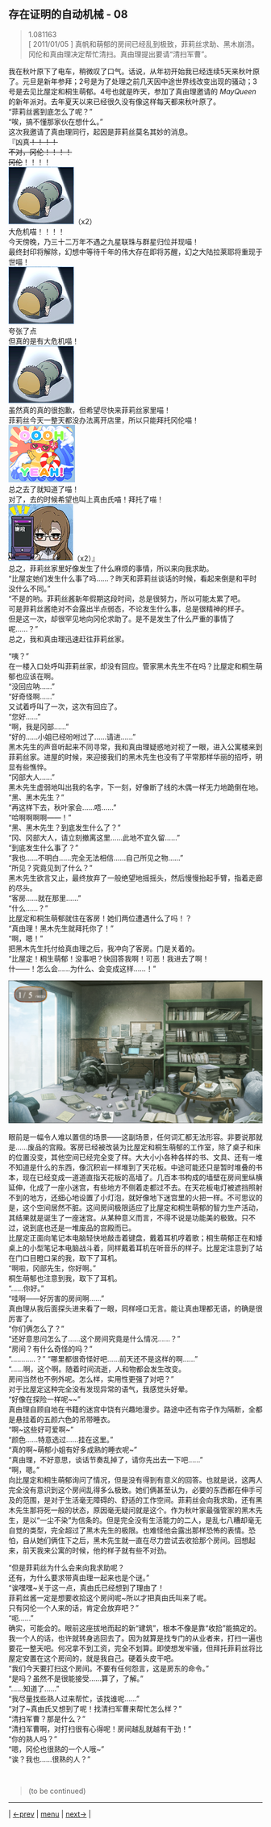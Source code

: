 ## 存在证明的自动机械 - 08
> 1.081163  
> [ 2011/01/05 ] 真帆和萌郁的房间已经乱到极致，菲莉丝求助、黑木崩溃。冈伦和真由理决定帮忙清扫。真由理提出要请“清扫军曹”。  

我在秋叶原下了电车，稍微叹了口气。话说，从年初开始我已经连续5天来秋叶原了。元旦是新年参拜；2号是为了处理之前几天因中途世界线改变出现的骚动；3号是去见比屋定和桐生萌郁。4号也就是昨天，参加了真由理邀请的 *MayQueen* 的新年派对。去年夏天以来已经很久没有像这样每天都来秋叶原了。  
“菲莉丝酱到底怎么了呢？”  
“唉，搞不懂那家伙在想什么。”  
这次我邀请了真由理同行，起因是菲莉丝莫名其妙的消息。  
『凶真~~！！！！  
 不对，冈伦~~~~！！！！  
 冈伦~~~~~~！！！！  
 ![](../img/emoji/taru-gui.png)（x2）  
 大危机喵！！！！  
 今天傍晚，乃三十二万年不遇之九星联珠与群星归位并现喵！  
 最终封印将解除，幻想中等待千年的伟大存在即将苏醒，幻之大陆拉莱耶将重现于世喵！  
 ![](../img/emoji/taru-gui.png)  
 夸张了点  
 但真的是有大危机喵！  
 ![](../img/emoji/taru-gui.png)  
 虽然真的真的很抱歉，但希望尽快来菲莉丝家里喵！  
 菲莉丝今天一整天都没办法离开店里，所以只能拜托冈伦喵！  
 ![](../img/emoji/bear-ooohyeah.png)  
 总之去了就知道了喵！  
 对了，去的时候希望也叫上真由氏喵！拜托了喵！  
 ![](../img/emoji/moeka-thanks.png)（x2）』  
总之，菲莉丝家里好像发生了什么麻烦的事情，所以来向我求助。  
“比屋定她们发生什么事了吗……？昨天和菲莉丝谈话的时候，看起来倒是和平时没什么不同。”  
“不是的哟。菲莉丝酱新年假期这段时间，总是很努力，所以可能太累了吧。  
 可是菲莉丝酱绝对不会露出半点弱态，不论发生什么事，总是很精神的样子。  
 但是这一次，却很罕见地向冈伦求助了。是不是发生了什么严重的事情了呢……？”  
总之，我和真由理迅速赶往菲莉丝家。  

“咦？”  
在一楼入口处呼叫菲莉丝家，却没有回应。管家黑木先生不在吗？比屋定和桐生萌郁也应该在啊。  
“没回应呐……”  
“好奇怪啊……”  
又试着呼叫了一次，这次有回应了。  
“您好……”  
“啊，我是冈部……”  
“好的……小姐已经吩咐过了……请进……”  
黑木先生的声音听起来不同寻常，我和真由理疑惑地对视了一眼，进入公寓楼来到菲莉丝家。进屋的时候，来迎接我们的黑木先生也没有了平常那样华丽的招呼，明显有些憔悴。  
“冈部大人……”  
黑木先生虚弱地叫出我的名字，下一刻，好像断了线的木偶一样无力地跪倒在地。  
“黑、黑木先生？”  
“再这样下去，秋叶家会……唔……”  
“哈啊啊啊啊——！”  
“黑、黑木先生？到底发生什么了？”  
“冈、冈部大人，请立刻撤离这里……此地不宜久留……”  
“到底发生什么事了？”  
“我也……不明白……完全无法相信……自己所见之物……”  
“所见？究竟见到了什么？”  
黑木先生欲言又止，最终放弃了一般绝望地摇摇头，然后慢慢抬起手臂，指着走廊的尽头。  
“客房……就在那里……”  
“什么……？”  
比屋定和桐生萌郁就住在客房！她们两位遭遇什么了吗！？  
“真由理！黑木先生就拜托你了！”  
“啊，嗯！”  
把黑木先生托付给真由理之后，我冲向了客房。门是关着的。  
“比屋定！桐生萌郁！没事吧？快回答我啊！可恶！我进去了啊！  
 什——！怎么会……为什么、会变成这样……！”  

![](../img/0082-1.png)

眼前是一幅令人难以置信的场景——这副场景，任何词汇都无法形容。非要说那就是……废品的宫殿。客房已经被改装为比屋定和桐生萌郁的工作室，除了桌子和床的位置没变，其他空间已经完全变了样。大大小小各种各样的书、文具、还有一堆不知道是什么的东西，像沉积岩一样堆到了天花板。中途可能还只是暂时堆叠的书本，现在已经变成一道道直指天花板的高墙了。几百本书构成的墙壁在房间里纵横延伸，化成了一座小迷宫，有些地方不侧着走都过不去。在天花板电灯被遮挡照射不到的地方，还细心地设置了小灯泡，就好像地下迷宫里的火把一样。不可思议的是，这个空间居然不脏。这间房间极限适应了比屋定和桐生萌郁的智力生产活动，其结果就是诞生了一座迷宫。从某种意义而言，不得不说是功能美的极致。只不过，说到底也还是一堆废品的宫殿而已。  
比屋定正面向笔记本电脑轻快地敲击着键盘，戴着耳机哼着歌；桐生萌郁正在和矮桌上的小型笔记本电脑战斗着，同样戴着耳机在听音乐的样子。比屋定注意到了站在门口目瞪口呆的我，取下了耳机。  
“啊啦，冈部先生，你好啊。”  
桐生萌郁也注意到我，取下了耳机。  
“……你好。”  
“哇啊——好厉害的房间啊……”  
真由理从我后面探头进来看了一眼，同样哑口无言。能让真由理都无语，的确是很厉害了。  
“你们俩怎么了？”  
“还好意思问怎么了……这个房间究竟是什么情况……？”  
“房间？有什么奇怪的吗？”  
“…………？”
“哪里都很奇怪好吧……前天还不是这样的啊……”  
“……啊，这个啊。随着时间流逝，人和物都会发生改变。  
 房间当然也不例外呢。怎么样，实用性更强了对吧？”  
对于比屋定这种完全没有发现异常的语气，我感觉头好晕。  
“好像在探险一样呢~~”  
真由理自顾自地在书籍的迷宫中饶有兴趣地漫步。路途中还有帘子作为隔断，全都是悬挂着的五颜六色的吊带睡衣。  
“啊~这些好可爱啊~”  
“颜色……特意选过……挂在这里。”  
“真的啊~萌郁小姐有好多成熟的睡衣呢~”  
“真由理，不好意思，谈话节奏乱掉了，请你先出去一下吧……”  
“啊，嗯。”  
向比屋定和桐生萌郁询问了情况，但是没有得到有意义的回答。也就是说，这两人完全没有意识到这个房间乱得多么极致。她们俩甚至认为，必要的东西都在伸手可及的范围，是对于生活毫无障碍的、舒适的工作空间。菲莉丝会向我求助，还有黑木先生那将死一般的状态，原因毫无疑问就是这个。作为秋叶家最强管家的黑木先生，是以“一尘不染”为信条的。但是完全没有生活能力的二人，是乱七八糟却毫无自觉的类型，完全超过了黑木先生的极限。也难怪他会露出那样恐怖的表情。恐怕，自从她们俩住下之后，黑木先生就一直在尽力尝试去收拾那个房间。回想起来，前天我来公寓的时候，他的样子就有些不对劲。  

“但是菲莉丝为什么会来向我求助呢？  
 还有，为什么要求带真由理一起来也是个谜。”  
“诶嘿嘿~关于这一点，真由氏已经想到了理由了！  
 菲莉丝酱一定是想要收拾这个房间呢~所以才把真由氏叫来了呢。  
 只有冈伦一个人来的话，肯定会放弃吧？”  
“呃……”  
确实，可能会的。眼前这座拔地而起的新“建筑”，根本不像是靠“收拾”能搞定的。我一个人的话，也许就转身逃回去了。因为就算是找专门的从业者来，打扫一遍也要花一整天吧。何况拿不到工资，完全不划算。即使想发牢骚，但拜托菲莉丝将比屋定安置在这个房间的，就是我自己。硬着头皮干吧。  
“我们今天要打扫这个房间。不要有任何怨言，这是房东的命令。”  
“是吗？虽然不是很能接受……算了，了解。”  
“……知道了……”  
“我尽量找些熟人过来帮忙，该找谁呢……”  
“对了~真由氏又想到了呢！找清扫军曹来帮忙怎么样？”  
“清扫军曹？那是什么？”  
“清扫军曹啊，对打扫很有心得呢！房间越乱就越有干劲！”  
“你的熟人吗？”  
“嗯，冈伦也很熟的一个人哦~”  
“诶？我也……很熟的人？”  


<br/>

> (to be continued)
---

| [←prev](./0081) | [menu](../) | [next→](./0083) |
